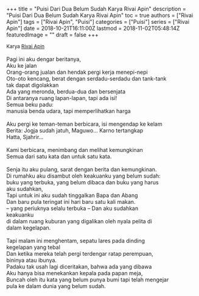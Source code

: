 +++
title = "Puisi Dari Dua Belum Sudah Karya Rivai Apin"
description = "Puisi Dari Dua Belum Sudah Karya Rivai Apin"
toc = true
authors = ["Rivai Apin"]
tags = ["Rivai Apin", "Puisi"]
categories = ["Puisi"]
series = ["Rivai Apin"]
date = 2018-10-21T16:11:00Z
lastmod = 2018-11-02T05:48:14Z
featuredImage = ""
draft = false
+++

<div style="text-align: justify;">
<div style="font-size: small;">Karya <a href="/authors/rivai-apin/" target="_blank">Rivai Apin</a></div><br />
Pagi ini aku dengar beritanya,<br />Aku ke jalan<br />Orang-orang jualan dan hendak pergi kerja menepi-nepi<br />Oto-oto kencang, berat dengan serdadu-serdadu dan tank-tank<br />tak dapat digolakkan<br />Ada yang meronda, berdua-dua dan bersenjata<br />Di antaranya ruang lapan-lapan, tapi ada isi!<br />Semua beku padu:<br />manusia benda udara, tapi memperlihatkan harga<br /><br />Aku pergi ke teman-teman berbicara, isi mengendap ke kelam<br />Berita: Jogja sudah jatuh, Maguwo... Karno tertangkap<br />Hatta, Sjahrir...<br /><br />Kami berbicara, menimbang dan melihat kemungkinan<br />Semua dari satu kata dan untuk satu kata.<br /><br />Senja itu aku pulang, sarat dengan berita dan kemungkinan.<br />Di rumahku aku disambut oleh keakuanku yang belum sudah:<br />buku yang terbuka, yang belum dibaca dan buku yang harus<br />aku sudahkan,<br />Tapi untuk ini aku sudah tinggalkan Bapa dan Abang<br />Dan baru pula teringat ini hari baru satu kali makan.<br />– yang periuknya selalu terbuka – Dan aku sudahkan<br />keakuanku<br />di dalam ruang kuburan yang digalikan oleh nyala pelita di<br />dalam kegelapan.<br /><br />Tapi malam ini menghentam, sepatu lares pada dinding<br />kegelapan yang tebal<br />Dan ketika mereka telah pergi terdengar ratap perempuan,<br />bininya atau ibunya.<br />Padaku tak usah lagi diceritakan, bahwa ada yang dibawa<br />Aku hanya bisa menekankan kepala pada papan meja,<br />Buncah oleh itu kata yang belum punya bumi tapi telah mengejar<br />pula ke dalam dunia yang belum sudah.</div>
